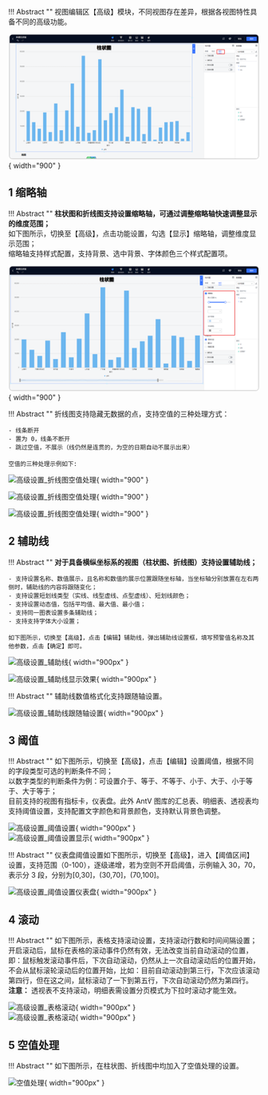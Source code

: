 !!! Abstract ""
    视图编辑区【高级】模块，不同视图存在差异，根据各视图特性具备不同的高级功能。

![高级设置](../../img/view_generation/2.0高级设置.png){ width="900" }

## 1 缩略轴

!!! Abstract ""
    **柱状图和折线图支持设置缩略轴，可通过调整缩略轴快速调整显示的维度范围；**  
    如下图所示，切换至【高级】，点击功能设置，勾选【显示】缩略轴，调整维度显示范围；  
    缩略轴支持样式配置，支持背景、选中背景、字体颜色三个样式配置项。
    

![高级设置_缩略轴](../../img/view_generation/2.0缩略图设置.png){ width="900" }

!!! Abstract ""
    折线图支持隐藏无数据的点，支持空值的三种处理方式：

    - 线条断开
    - 置为 0，线条不断开
    - 跳过空值，不展示（线仍然是连贯的，为空的日期自动不展示出来）
    
    空值的三种处理示例如下:

![高级设置_折线图空值处理](../../img/view_generation/高级设置_折线图空值处理1.png){ width="900" }

![高级设置_折线图空值处理](../../img/view_generation/高级设置_折线图空值处理2.png){ width="900" }

![高级设置_折线图空值处理](../../img/view_generation/高级设置_折线图空值处理3.png){ width="900" }


## 2 辅助线

!!! Abstract ""
    **对于具备横纵坐标系的视图（柱状图、折线图）支持设置辅助线；**

    - 支持设置名称、数值展示，且名称和数值的展示位置跟随坐标轴，当坐标轴分别放置在左右两侧时，辅助线的内容将跟随变化；  
    - 支持设置短划线类型（实线、线型虚线、点型虚线）、短划线颜色；  
    - 支持设置动态值，包括平均值、最大值、最小值；  
    - 支持同一图表设置多条辅助线；  
    - 支持支持字体大小设置；  

    如下图所示，切换至【高级】，点击【编辑】辅助线，弹出辅助线设置框，填写预警值名称及其他参数，点击【确定】即可。

![高级设置_辅助线](../../img/view_generation/高级设置_辅助线.png){ width="900px" }

![高级设置_辅助线显示效果](../../img/view_generation/高级设置_辅助线显示效果.png){ width="900px" }

!!! Abstract ""
    辅助线数值格式化支持跟随轴设置。

![高级设置_辅助线跟随轴设置](../../img/view_generation/高级设置_辅助线跟随轴设置.png){ width="900px" }

## 3 阈值

!!! Abstract ""
    如下图所示，切换至【高级】，点击【编辑】设置阈值，根据不同的字段类型可选的判断条件不同；  
    以数字类型的判断条件为例：可设置介于、等于、不等于、小于、大于、小于等于、大于等于；  
    目前支持的视图有指标卡，仪表盘。此外 AntV 图库的汇总表、明细表、透视表均支持阈值设置，支持配置文字颜色和背景颜色，支持默认背景色调整。

![高级设置_阈值设置](../../img/view_generation/高级设置_阈值设置.png){ width="900px" }  
![高级设置_阈值设置显示](../../img/view_generation/高级设置_阈值设置显示.png){ width="900px" }

!!! Abstract ""
    仪表盘阈值设置如下图所示，切换至【高级】，进入【阈值区间】设置，支持范围（0-100），逐级递增，若为空则不开启阈值，示例输入 30，70，表示分 3 段，分别为[0,30]，(30,70]，(70,100]。

![高级设置_阈值设置仪表盘](../../img/view_generation/高级设置_阈值设置仪表盘.png){ width="900px" }

## 4 滚动

!!! Abstract ""
    如下图所示，表格支持滚动设置，支持滚动行数和时间间隔设置；  
    开启滚动后，鼠标在表格的滚动事件仍然有效，无法改变当前自动滚动的位置，即：鼠标触发滚动事件后，下次自动滚动，仍然从上一次自动滚动后的位置开始，不会从鼠标滚轮滚动后的位置开始，比如：目前自动滚动到第三行，下次应该滚动第四行，但在这之间，鼠标滚动了一下到第五行，下次自动滚动仍然为第四行。  
    **注意：** 透视表不支持滚动，明细表需设置分页模式为下拉时滚动才能生效。

![高级设置_表格滚动](../../img/view_generation/高级设置_表格滚动下拉模式.png){ width="900px" }  
![高级设置_表格滚动](../../img/view_generation/高级设置_表格滚动.png){ width="900px" }

## 5 空值处理

!!! Abstract ""
    如下图所示，在柱状图、折线图中均加入了空值处理的设置。

![空值处理](../../img/view_generation/空值处理.png){ width="900px" }